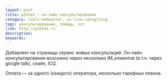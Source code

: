 ```yaml
---
layout: post
title: p3chat — он-лайн консультирование
category: tools-webmaster, on-line-consglting
tags: консультирование, помощь, чат
link: http://p3chat.ru
description:
keywords:
---
```


<p>Добавляет на страницы сервис живых консультаций. Он-лайн консультирование возсожно через несколько IM_клиентов (в т.ч. через google talk), скайп, IСQ.</p>
<p>Оплата — за одного (каждого) оператора, несколько тарифных планов.</p>

